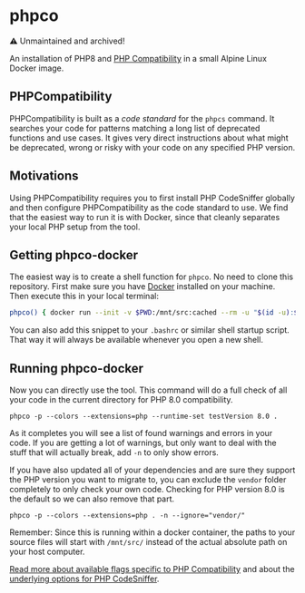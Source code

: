 # phpco

⚠️ Unmaintained and archived!

An installation of PHP8 and [PHP Compatibility](https://github.com/PHPCompatibility/PHPCompatibility) in a small Alpine Linux Docker image.

## PHPCompatibility

PHPCompatibility is built as a _code standard_ for the `phpcs` command. It searches your code for patterns matching a long list of deprecated functions and use cases. It gives very direct instructions about what might be deprecated, wrong or risky with your code on any specified PHP version.

## Motivations

Using PHPCompatibility requires you to first install PHP CodeSniffer globally and then configure PHPCompatibility as the code standard to use. We find that the easiest way to run it is with Docker, since that cleanly separates your local PHP setup from the tool.

## Getting phpco-docker

The easiest way is to create a shell function for `phpco`. No need to clone this repository. First make sure you have [Docker](https://docs.docker.com/install) installed on your machine. Then execute this in your local terminal:

```sh
phpco() { docker run --init -v $PWD:/mnt/src:cached --rm -u "$(id -u):$(id -g)" frbit/phpco:latest $@; return $?; }
```

You can also add this snippet to your `.bashrc` or similar shell startup script. That way it will always be available whenever you open a new shell.

## Running phpco-docker
Now you can directly use the tool. This command will do a full check of all your code in the current directory for PHP 8.0 compatibility.
```
phpco -p --colors --extensions=php --runtime-set testVersion 8.0 .
```

As it completes you will see a list of found warnings and errors in your code. If you are getting a lot of warnings, but only want to deal with the stuff that will actually break, add `-n` to only show errors.

If you have also updated all of your dependencies and are sure they support the PHP version you want to migrate to, you can exclude the `vendor` folder completely to only check your own code. Checking for PHP version 8.0 is the default so we can also remove that part.

```
phpco -p --colors --extensions=php . -n --ignore="vendor/"
```

Remember: Since this is running within a docker container, the paths to your source files will start with `/mnt/src/` instead of the actual absolute path on your host computer.

[Read more about available flags specific to PHP Compatibility](https://github.com/PHPCompatibility/PHPCompatibility) and about the [underlying options for PHP CodeSniffer](https://github.com/squizlabs/PHP_CodeSniffer/wiki/Usage).
